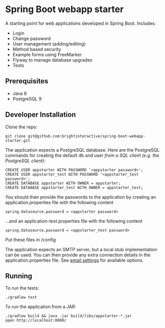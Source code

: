 Spring Boot webapp starter
==========================

A starting point for web applications developed in Spring Boot. Includes:

* Login
* Change password
* User management (adding/editing)
* Method based security
* Example forms using FreeMarker
* Flyway to manage database upgrades
* Tests

Prerequisites
-------------

* Java 8
* PostgreSQL 9


Developer Installation
----------------------

Clone the repo:

    git clone git@github.com:brightinteractive/spring-boot-webapp-starter.git

The application expects a PostgreSQL database. Here are the PostgreSQL commands for creating the default db and user *from a SQL client (e.g. the PostgreSQL client)*:

    CREATE USER appstarter WITH PASSWORD '<appstarter password>';
    CREATE USER appstarter_test WITH PASSWORD '<appstarter_test password>';
    CREATE DATABASE appstarter WITH OWNER = appstarter;
    CREATE DATABASE appstarter_test WITH OWNER = appstarter_test;

You should then provide the passwords to the application by creating an application.properties file with the following content

    spring.datasource.password = <appstarter password>

...and an application-test.properties file with the following content

    spring.datasource.password = <appstarter_test password>
	
Put these files in /config

The application expects an SMTP server, but a local stub implementation can be used.
You can then provide any extra connection details in the application.properties file.
See [email settings](http://docs.spring.io/spring-boot/docs/current/reference/html/boot-features-email.html) for available options.

Running
-------

To run the tests:

    ./gradlew test

To run the application from a JAR:

    ./gradlew build && java -jar build/libs/appstarter-*.jar
    open http://localhost:8080/

